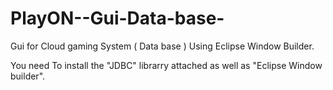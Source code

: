 # PlayON--Gui-Data-base-
Gui for Cloud gaming System ( Data base ) Using Eclipse Window Builder.

You need To install the "JDBC" librarry attached as well as "Eclipse Window builder".
